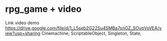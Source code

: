 # rpg_game + video
Link video demo
https://drive.google.com/file/d/1_L5seb2G22Su4SMBa7snGZ_SOvqVsVEA/view?usp=sharing
Cinemachine, ScriptableObject, Singleton, State,  

